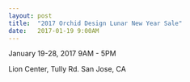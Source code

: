 ```yaml
---
layout: post
title:  "2017 Orchid Design Lunar New Year Sale"
date:   2017-01-19 9:00AM
---
```


January 19-28, 2017 9AM - 5PM

Lion Center, Tully Rd. San Jose, CA
